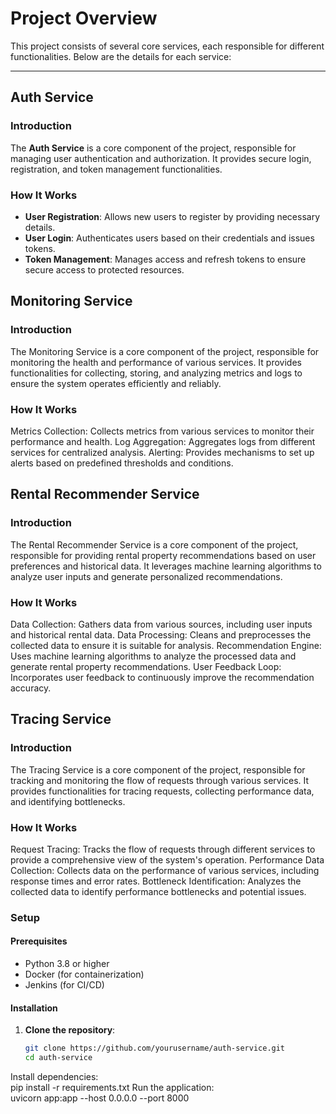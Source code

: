 # Project Overview

This project consists of several core services, each responsible for different functionalities. Below are the details for each service:

---

## Auth Service

### Introduction
The **Auth Service** is a core component of the project, responsible for managing user authentication and authorization. It provides secure login, registration, and token management functionalities.

### How It Works
- **User Registration**: Allows new users to register by providing necessary details.
- **User Login**: Authenticates users based on their credentials and issues tokens.
- **Token Management**: Manages access and refresh tokens to ensure secure access to protected resources.


## Monitoring Service
### Introduction
The Monitoring Service is a core component of the project, responsible for monitoring the health and performance of various services. It provides functionalities for collecting, storing, and analyzing metrics and logs to ensure the system operates efficiently and reliably.  
###  How It Works
Metrics Collection: Collects metrics from various services to monitor their performance and health.
Log Aggregation: Aggregates logs from different services for centralized analysis.
Alerting: Provides mechanisms to set up alerts based on predefined thresholds and conditions.

## Rental Recommender Service
### Introduction
The Rental Recommender Service is a core component of the project, responsible for providing rental property recommendations based on user preferences and historical data. It leverages machine learning algorithms to analyze user inputs and generate personalized recommendations.  
### How It Works
Data Collection: Gathers data from various sources, including user inputs and historical rental data.
Data Processing: Cleans and preprocesses the collected data to ensure it is suitable for analysis.
Recommendation Engine: Uses machine learning algorithms to analyze the processed data and generate rental property recommendations.
User Feedback Loop: Incorporates user feedback to continuously improve the recommendation accuracy.

## Tracing Service
### Introduction
The Tracing Service is a core component of the project, responsible for tracking and monitoring the flow of requests through various services. It provides functionalities for tracing requests, collecting performance data, and identifying bottlenecks.  
### How It Works
Request Tracing: Tracks the flow of requests through different services to provide a comprehensive view of the system's operation.
Performance Data Collection: Collects data on the performance of various services, including response times and error rates.
Bottleneck Identification: Analyzes the collected data to identify performance bottlenecks and potential issues.




### Setup
#### Prerequisites
- Python 3.8 or higher
- Docker (for containerization)
- Jenkins (for CI/CD)

#### Installation
1. **Clone the repository**:  
   ```bash
   git clone https://github.com/yourusername/auth-service.git
   cd auth-service
    ```

Install dependencies:  
pip install -r requirements.txt
Run the application:  
uvicorn app:app --host 0.0.0.0 --port 8000